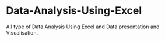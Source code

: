 # Data-Analysis-Using-Excel
All type of Data Analysis Using Excel and Data presentation and Visualisation.
